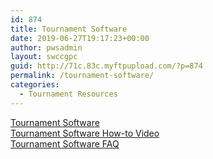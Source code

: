 ```yaml
---
id: 874
title: Tournament Software
date: 2019-06-27T19:17:23+00:00
author: pwsadmin
layout: swccgpc
guid: http://71c.83c.myftpupload.com/?p=874
permalink: /tournament-software/
categories:
  - Tournament Resources
---
```

<a href="http://www.starwarsccg.org/wp/wp-content/plugins/swccg-tourny/sos.html" target="_blank" rel="noreferrer noopener" aria-label="Tournament Software (opens in a new tab)">Tournament Software</a>  
<a rel="noreferrer noopener" href="https://drive.google.com/file/d/0BxWtyy4KmAfic0JXcWtHZHVHUDA/view" target="_blank">Tournament Software How-to Video</a>  
<a rel="noreferrer noopener" href="https://docs.google.com/document/d/1HVAioufhey8fhfrlVhlv_Kxim1T1e8dbrz3Ia8JBFGo/" target="_blank">Tournament Software FAQ</a>